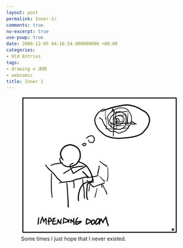 ```yaml
---
layout: post
permalink: Inner-1/
comments: true
no-excerpt: true
use-pswp: true
date: 2008-12-05 04:16:54.000000000 +08:00
categories:
- Old Entries
tags:
- drawing ≌ 涂鸦
- webcomic
title: Inner 1
---
```


<div class="imgDisplay monod" style="max-width: 544px;" itemscope itemtype="http://schema.org/ImageGallery">
  <figure itemprop="associatedMedia" itemscope itemtype="http://schema.org/ImageObject">
    <a href="/assets/old/Inner1-544x480.jpg" itemprop="contentUrl" data-size="544x480" >
    <img src="/assets/old/Inner1-544x480.jpg" itemprop="thumbnail" 
      title="Some times I just hope that I never existed." 
      alt="Some times I just hope that I never existed." />
    </a>
    <figcaption itemprop="caption description">Some times I just hope that I never existed.</p></figcaption>
  </figure>
</div>
